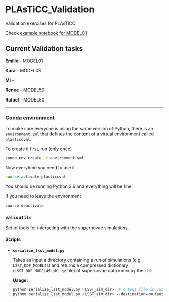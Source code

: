 # PLAsTiCC_Validation
Validation exercises for PLAsTiCC


Check [example notebook for MODEL01](https://github.com/emilleishida/PLAsTiCC_Validation/blob/master/pkl/MODEL01/PLAsTiCC_validation_MODEL01.ipynb)


## Current Validation tasks


**Emille** - MODEL01

**Kara** - MODEL03

**Mi** - 

**Renee** - MODEL50

**Rafael** - MODEL80

---

### Conda environment

To make sure everyone is using the same version of Python,
there is an `environment.yml` that defines the content of a virtual
environment called `plasticcval`.

To create it first, run (only once)
```bash
conda env create -f environment.yml
```
Now everytime you need to use it
```bash
source activate plasticcval
```
You should be running Python 3.6 and everything will be fine.

If you need to leave the environment
```
source deactivate
```

### `validutils`

Set of tools for interacting with the supernovae simulations.

#### Scripts

* **`serialize_lsst_model.py`**

    Takes as input a directory containing a run of simulations (e.g. `LSST_DDF_MODEL45`) and returns a compressed dictionary (`LSST_DDF_MODEL45.pkl.gz` file) of supernovae data index by their ID. 

    **Usage:**
    ```bash
    python serialize_lsst_model.py <LSST_sim_dir>  # output file in current dir
    python serialize_lsst_model.py <LSST_sim_dir> --destination=<output_dir>      python serialize_lsst_model.py --help  # for help
    ```
